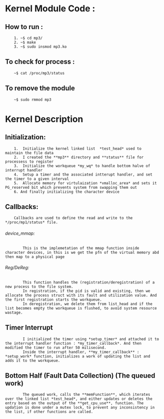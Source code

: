 # Kernel Module Code :
   ## How to run :
        1. ~$ cd mp3/
        2. ~$ make
        3. ~$ sudo insmod mp3.ko
   ## To check for process :
        ~$ cat /proc/mp3/status
   ## To remove the module
        ~$ sudo rmmod mp3

# Kernel Description
   ## Initialization:
        1.  Initialize the kernel linked list  *test_head* used to maintain the file data
        2.  I created the **mp3** directory and **status** file for processess to register
        3.  Initialize the workqueue *my_wq* to handle bottom halve of interrupt handler
        4.  Setup a timer and the associated intterupt handler, and set the timer to a given interval
        5.  Allocate memory for virtulaization *vmalloc_area* and sets it PG_reserved bit which prevents system from swapping them out
        6. And finally initializing the character device  
   ## Callbacks:
        Callbacks are used to define the read and write to the */proc/mp1/status* file.
   ###### device_mmap:
            This is the implemetation of the mmap function inside character devices, in this is we get the pfn of the virtual memory abd then map to a physical page
   ###### Reg/DeReg:
            This function handles the (registration/deregistration) of a new process to the file system. 
            In registration, if the pid is valid and existing, then we allocate the process struct with its fault and utilization value. And the first registration starts the workqueue.
            In deregistration, we delete them from list_head and if the list becomes empty the workqueue is flushed, to avoid system resource wastage.
   ## Timer Interrupt
            I initialized the timer using *setup_timer* and attached it to the interrupt handler function : *my_timer_callback*. And then modified the timer to run after 50 milisecond.
            Inside the interrupt handler, **my_timer_callback** : *setup_work* function, initializes a work of updating the list and adds it to the workqueue. 
   ## Bottom Half (Fault Data Collection) (The queued work)
            The queued work, calls the **memFunction**, which iterates over the linked list *test_head*, and either updates or deletes the entry based on the output of the **get_cpu_use**, function. The updation is done under a mutex lock, to prevent any inconsistency in the list, if other functions are called.

        

